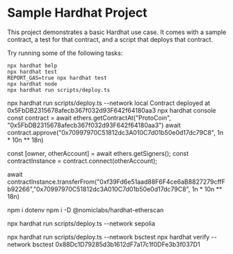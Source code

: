 # Sample Hardhat Project

This project demonstrates a basic Hardhat use case. It comes with a sample contract, a test for that contract, and a script that deploys that contract.

Try running some of the following tasks:

```shell
npx hardhat help
npx hardhat test
REPORT_GAS=true npx hardhat test
npx hardhat node
npx hardhat run scripts/deploy.ts
```

npx hardhat run scripts/deploy.ts --network local
Contract deployed at 0x5FbDB2315678afecb367f032d93F642f64180aa3
npx hardhat console
const contract = await ethers.getContractAt("ProtoCoin", "0x5FbDB2315678afecb367f032d93F642f64180aa3")
await contract.approve("0x70997970C51812dc3A010C7d01b50e0d17dc79C8", 1n * 10n ** 18n)

const [owner, otherAccount] = await ethers.getSigners();
const contractInstance = contract.connect(otherAccount);

await contractInstance.transferFrom("0xf39Fd6e51aad88F6F4ce6aB8827279cffFb92266","0x70997970C51812dc3A010C7d01b50e0d17dc79C8", 1n * 10n ** 18n)

npm i dotenv
npm i -D @nomiclabs/hardhat-etherscan 

npx hardhat run scripts/deploy.ts --network sepolia

npx hardhat run scripts/deploy.ts --network bsctest
npx hardhat verify --network bsctest 0x88Dc1D79285d3b1612dF7a17c1f0DFe3b3f037D1